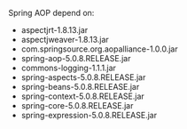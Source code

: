 Spring AOP depend on:
- aspectjrt-1.8.13.jar
- aspectjweaver-1.8.13.jar
- com.springsource.org.aopalliance-1.0.0.jar
- spring-aop-5.0.8.RELEASE.jar
- commons-logging-1.1.1.jar
- spring-aspects-5.0.8.RELEASE.jar
- spring-beans-5.0.8.RELEASE.jar
- spring-context-5.0.8.RELEASE.jar
- spring-core-5.0.8.RELEASE.jar
- spring-expression-5.0.8.RELEASE.jar